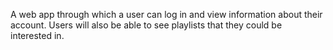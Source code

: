A web app through which a user can log in and view information about their account. Users will also be able to see playlists that they could be interested in.